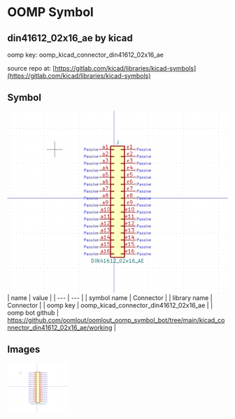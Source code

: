 # OOMP Symbol  
## din41612_02x16_ae  by kicad  
  
oomp key: oomp_kicad_connector_din41612_02x16_ae  
  
source repo at: [https://gitlab.com/kicad/libraries/kicad-symbols](https://gitlab.com/kicad/libraries/kicad-symbols)  
## Symbol  
  
[![working.png](working_600.png)](working.png)  
| name | value | 
| --- | --- | 
| symbol name | Connector | 
| library name | Connector | 
| oomp key | oomp_kicad_connector_din41612_02x16_ae | 
| oomp bot github | https://github.com/oomlout/oomlout_oomp_symbol_bot/tree/main/kicad_connector_din41612_02x16_ae/working | 
## Images  
  
[![working.png](working_140.png)](working.png)  
